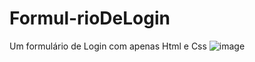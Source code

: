# Formul-rioDeLogin
Um formulário de Login com apenas Html e Css
![image](https://user-images.githubusercontent.com/61029128/169404308-2805d60b-be7a-44ce-920a-0f22118f68e9.png)
